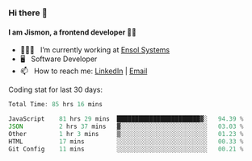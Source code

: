 ### Hi there 👋

#### I am Jismon, a frontend developer 👦🏻

- 🧑🏻‍💻   &nbsp; I’m currently working at <a href='https://www.ensolsystems.com/' target="_blank">Ensol Systems</a>
- 🖥   &nbsp; Software Developer
- 📫   &nbsp; How to reach me: <a href='https://www.linkedin.com/in/jismonthomas/'>LinkedIn</a> | <a href='mailto:hellojismonthomas@gmail.com'>Email</a>

Coding stat for last 30 days:
<!--START_SECTION:waka-->

```javascript
Total Time: 85 hrs 16 mins

JavaScript    81 hrs 29 mins  ███████████████████████▓░   94.39 %
JSON          2 hrs 37 mins   ▓░░░░░░░░░░░░░░░░░░░░░░░░   03.03 %
Other         1 hr 3 mins     ▒░░░░░░░░░░░░░░░░░░░░░░░░   01.23 %
HTML          17 mins         ░░░░░░░░░░░░░░░░░░░░░░░░░   00.33 %
Git Config    11 mins         ░░░░░░░░░░░░░░░░░░░░░░░░░   00.21 %
```

<!--END_SECTION:waka-->

<!--
**jismonthomas/jismonthomas** is a ✨ _special_ ✨ repository because its `README.md` (this file) appears on your GitHub profile.

Here are some ideas to get you started:

- 🔭 I’m currently working on ...
- 🌱 I’m currently learning ...
- 👯 I’m looking to collaborate on ...
- 🤔 I’m looking for help with ...
- 💬 Ask me about ...
- 📫 How to reach me: ...
- 😄 Pronouns: ...
- ⚡ Fun fact: ...
-->
